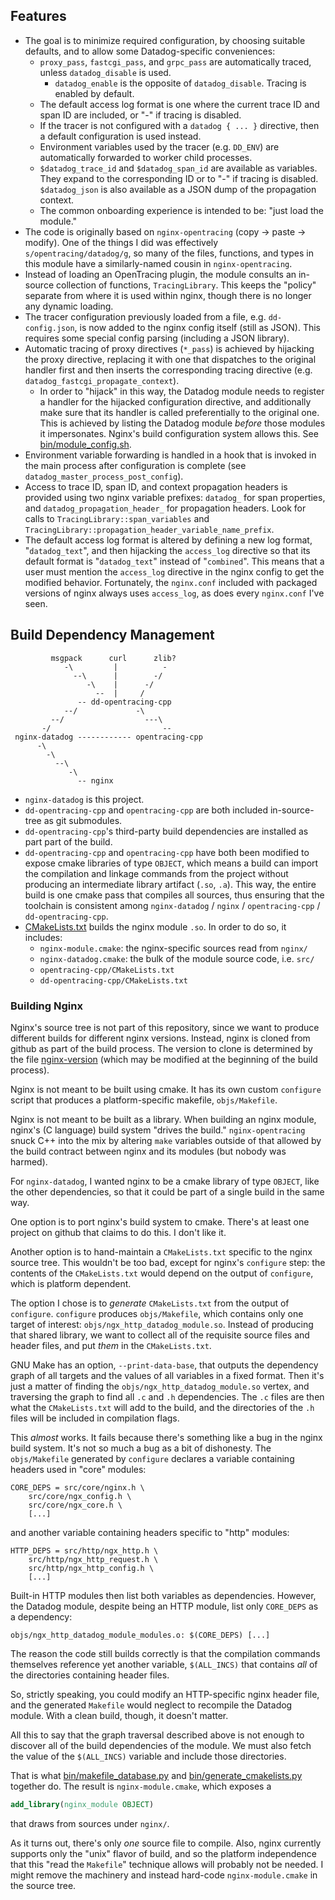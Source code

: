 Features
--------
- The goal is to minimize required configuration, by choosing suitable
  defaults, and to allow some Datadog-specific conveniences:
  - `proxy_pass`, `fastcgi_pass`, and `grpc_pass` are automatically traced,
    unless `datadog_disable` is used.
      - `datadog_enable` is the opposite of `datadog_disable`.  Tracing is
        enabled by default.
  - The default access log format is one where the current trace ID and span ID
    are included, or "-" if tracing is disabled.
  - If the tracer is not configured with a `datadog { ... }` directive, then a
    default configuration is used instead.
  - Environment variables used by the tracer (e.g. `DD_ENV`) are automatically
    forwarded to worker child processes.
  - `$datadog_trace_id` and `$datadog_span_id` are available as variables.
    They expand to the corresponding ID or to "-" if tracing is disabled.
    `$datadog_json` is also available as a JSON dump of the propagation
    context.
  - The common onboarding experience is intended to be: "just load the module."
- The code is originally based on `nginx-opentracing` (copy → paste → modify).
  One of the things I did was effectively `s/opentracing/datadog/g`, so many of
  the files, functions, and types in this module have a similarly-named cousin
  in `nginx-opentracing`. 
- Instead of loading an OpenTracing plugin, the module consults an in-source
  collection of functions, `TracingLibrary`.  This keeps the "policy" separate
  from where it is used within nginx, though there is no longer any dynamic
  loading.
- The tracer configuration previously loaded from a file, e.g.
  `dd-config.json`, is now added to the nginx config itself (still as JSON).
  This requires some special config parsing (including a JSON library).
- Automatic tracing of proxy directives (`*_pass`) is achieved by hijacking the
  proxy directive, replacing it with one that dispatches to the original
  handler first and then inserts the corresponding tracing directive (e.g.
  `datadog_fastcgi_propagate_context`).
  - In order to "hijack" in this way, the Datadog module needs to register a
    handler for the hijacked configuration directive, and additionally make
    sure that its handler is called preferentially to the original one.  This
    is achieved by listing the Datadog module _before_ those modules it
    impersonates.  Nginx's build configuration system allows this.  See
    [bin/module_config.sh](bin/module_config.sh).
- Environment variable forwarding is handled in a hook that is invoked in the
  main process after configuration is complete (see
  `datadog_master_process_post_config`).
- Access to trace ID, span ID, and context propagation headers is provided
  using two nginx variable prefixes: `datadog_` for span properties, and
  `datadog_propagation_header_` for propagation headers.  Look for calls to
  `TracingLibrary::span_variables` and
  `TracingLibrary::propagation_header_variable_name_prefix`.
- The default access log format is altered by defining a new log format,
  "`datadog_text`", and then hijacking the `access_log` directive so that its
  default format is "`datadog_text`" instead of "`combined`".  This means that
  a user must mention the `access_log` directive in the nginx config to get the
  modified behavior.  Fortunately, the `nginx.conf` included with packaged
  versions of nginx always uses `access_log`, as does every `nginx.conf` I've
  seen.

Build Dependency Management
---------------------------
```text
         msgpack      curl      zlib?       
            -\         |          -         
              --\      |        -/          
                 -\    |      -/            
                   --  |     /              
               -- dd-opentracing-cpp        
            --/             -\              
         --/                  ---\          
       -/                         --        
 nginx-datadog ------------ opentracing-cpp 
      -\                                    
        -\                                  
          --\                               
             -\                             
               -- nginx                     
```
- `nginx-datadog` is this project.
- `dd-opentracing-cpp` and `opentracing-cpp` are both included in-source-tree
  as git submodules.
- `dd-opentracing-cpp`'s third-party build dependencies are installed as part
  part of the build.
- `dd-opentracing-cpp` and `opentracing-cpp` have both been modified to expose
  cmake libraries of type `OBJECT`, which means a build can import the
  compilation and linkage commands from the project without producing an
  intermediate library artifact (`.so`, `.a`).  This way, the entire build is
  one cmake pass that compiles all sources, thus ensuring that the toolchain is
  consistent among `nginx-datadog` / `nginx` / `opentracing-cpp` /
  `dd-opentracing-cpp`.
- [CMakeLists.txt](CMakeLists.txt) builds the nginx module `.so`.  In order to do so,
  it includes:
  - `nginx-module.cmake`: the nginx-specific sources read from `nginx/`
  - `nginx-datadog.cmake`: the bulk of the module source code, i.e. `src/`
  - `opentracing-cpp/CMakeLists.txt`
  - `dd-opentracing-cpp/CMakeLists.txt`

### Building Nginx
Nginx's source tree is not part of this repository, since we want to produce
different builds for different nginx versions.  Instead, nginx is cloned from
github as part of the build process.  The version to clone is determined by the
file [nginx-version](nginx-version) (which may be modified at the beginning of
the build process).

Nginx is not meant to be built using cmake.  It has its own custom `configure`
script that produces a platform-specific makefile, `objs/Makefile`.

Nginx is not meant to be built as a library.  When building an nginx module,
nginx's (C language) build system "drives the build."  `nginx-opentracing`
snuck C++ into the mix by altering `make` variables outside of that allowed by
the build contract between nginx and its modules (but nobody was harmed).

For `nginx-datadog`, I wanted nginx to be a cmake library of type `OBJECT`,
like the other dependencies, so that it could be part of a single build in the
same way.

One option is to port nginx's build system to cmake.  There's at least one
project on github that claims to do this.  I don't like it.

Another option is to hand-maintain a `CMakeLists.txt` specific to the nginx
source tree.  This wouldn't be too bad, except for nginx's `configure` step:
the contents of the `CMakeLists.txt` would depend on the output of `configure`,
which is platform dependent.

The option I chose is to _generate_ `CMakeLists.txt` from the output of
`configure`.  `configure` produces `objs/Makefile`, which contains only one
target of interest: `objs/ngx_http_datadog_module.so`.  Instead of producing
that shared library, we want to collect all of the requisite source files and
header files, and put _them_ in the `CMakeLists.txt`.

GNU Make has an option, `--print-data-base`, that outputs the dependency graph
of all targets and the values of all variables in a fixed format.  Then it's
just a matter of finding the `objs/ngx_http_datadog_module.so` vertex, and
traversing the graph to find all `.c` and `.h` dependencies.  The `.c` files
are then what the `CMakeLists.txt` will add to the build, and the directories
of the `.h` files will be included in compilation flags.

This _almost_ works.  It fails because there's something like a bug in the
nginx build system.  It's not so much a bug as a bit of dishonesty.  The
`objs/Makefile` generated by `configure` declares a variable containing headers
used in "core" modules:
```make
CORE_DEPS = src/core/nginx.h \
	src/core/ngx_config.h \
	src/core/ngx_core.h \
    [...]
```
and another variable containing headers specific to "http" modules:
```make
HTTP_DEPS = src/http/ngx_http.h \
	src/http/ngx_http_request.h \
	src/http/ngx_http_config.h \
    [...]
```
Built-in HTTP modules then list both variables as dependencies.  However, the
Datadog module, despite being an HTTP module, list only `CORE_DEPS` as a
dependency:
```make
objs/ngx_http_datadog_module_modules.o:	$(CORE_DEPS) [...]
```
The reason the code still builds correctly is that the compilation commands
themselves reference yet another variable, `$(ALL_INCS)` that contains _all_ of
the directories containing header files.

So, strictly speaking, you could modify an HTTP-specific nginx header file, and
the generated `Makefile` would neglect to recompile the Datadog module.  With a
clean build, though, it doesn't matter.

All this to say that the graph traversal described above is not enough to
discover all of the build dependencies of the module.  We must also fetch the
value of the `$(ALL_INCS)` variable and include those directories.

That is what [bin/makefile_database.py](bin/makefile_database.py) and
[bin/generate_cmakelists.py](bin/generate_cmakelists.py) together do.  The
result is `nginx-module.cmake`, which exposes a
```cmake
add_library(nginx_module OBJECT)
```
that draws from sources under `nginx/`.

As it turns out, there's only _one_ source file to compile.  Also, nginx
currently supports only the "unix" flavor of build, and so the platform
independence that this "read the `Makefile`" technique allows will probably not
be needed.  I might remove the machinery and instead hard-code
`nginx-module.cmake` in the source tree.
